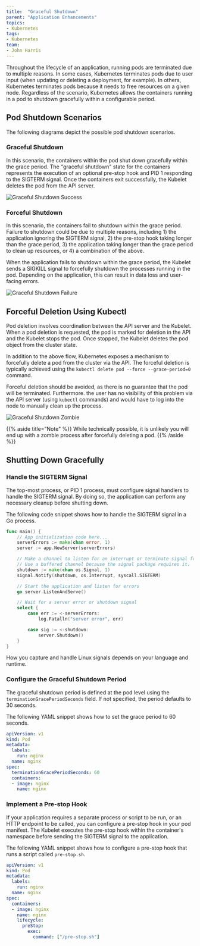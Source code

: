 ```yaml
---
title:  "Graceful Shutdown"
parent: "Application Enhancements"
topics:
- Kubernetes
tags:
- Kubernetes
team:
- John Harris
---
```


Throughout the lifecycle of an application, running pods are terminated due to
multiple reasons. In some cases, Kubernetes terminates pods due to user input
(when updating or deleting a deployment, for example). In others, Kubernetes
terminates pods because it needs to free resources on a given node. Regardless
of the scenario, Kubernetes allows the containers running in a pod to shutdown
gracefully within a configurable period.

## Pod Shutdown Scenarios

The following diagrams depict the possible pod shutdown scenarios.

### Graceful Shutdown

In this scenario, the containers within the pod shut down gracefully within the
grace period. The "graceful shutdown" state for the containers represents the
execution of an optional pre-stop hook and PID 1 responding to the SIGTERM
signal. Once the containers exit successfully, the Kubelet deletes the pod from
the API server.

![Graceful Shutdown Success](/images/guides/kubernetes/app-enhancements/diagrams/graceful_shutdown_success.png)

### Forceful Shutdown

In this scenario, the containers fail to shutdown within the grace period.
Failure to shutdown could be due to multiple reasons, including 1) the
application ignoring the SIGTERM signal, 2) the pre-stop hook taking longer than
the grace period, 3) the application taking longer than the grace period to
clean up resources, or 4) a combination of the above.

When the application fails to shutdown within the grace period, the Kubelet
sends a SIGKILL signal to forcefully shutdown the processes running in the pod.
Depending on the application, this can result in data loss and user-facing
errors.

![Graceful Shutdown Failure](/images/guides/kubernetes/app-enhancements/diagrams/graceful_shutdown_failure.png)

## Forceful Deletion Using Kubectl

Pod deletion involves coordination between the API server and the Kubelet. When
a pod deletion is requested, the pod is marked for deletion in the API and the
Kubelet stops the pod. Once stopped, the Kubelet deletes the pod object from the
cluster state.

In addition to the above flow, Kubernetes exposes a mechanism to forcefully
delete a pod from the cluster via the API. The forceful deletion is typically
achieved using the `kubectl delete pod --force --grace-period=0` command.

Forceful deletion should be avoided, as there is no guarantee that the pod will
be terminated. Furthermore. the user has no visibility of this problem via the
API server (using `kubectl` commands) and would have to log into the node to
manually clean up the process.

![Graceful Shutdown Zombie](/images/guides/kubernetes/app-enhancements/diagrams/graceful_shutdown_zombie.png)

{{% aside title="Note" %}}
While technically possible, it is unlikely you will end up with a zombie process
after forcefully deleting a pod.
{{% /aside %}}

## Shutting Down Gracefully

### Handle the SIGTERM Signal

The top-most process, or PID 1 process, must configure signal handlers to handle
the SIGTERM signal. By doing so, the application can perform any necessary
cleanup before shutting down.

The following code snippet shows how to handle the SIGTERM signal in a Go process.

```go
func main() {
    // App initialization code here...
    serverErrors := make(chan error, 1)
    server := app.NewServer(serverErrors)

    // Make a channel to listen for an interrupt or terminate signal from the OS.
    // Use a buffered channel because the signal package requires it.
    shutdown := make(chan os.Signal, 1)
    signal.Notify(shutdown, os.Interrupt, syscall.SIGTERM)

    // Start the application and listen for errors
    go server.ListenAndServe()

    // Wait for a server error or shutdown signal
    select {
        case err := <-serverErrors:
            log.Fatalln("server error", err)

        case sig := <-shutdown:
            server.Shutdown()
    }
}
```

How you capture and handle Linux signals depends on your language and runtime.

### Configure the Graceful Shutdown Period

The graceful shutdown period is defined at the pod level using the
`terminationGracePeriodSeconds` field. If not specified, the period defaults to
30 seconds.

The following YAML snippet shows how to set the grace period to 60 seconds.

```yaml
apiVersion: v1
kind: Pod
metadata:
  labels:
    run: nginx
  name: nginx
spec:
  terminationGracePeriodSeconds: 60
  containers:
  - image: nginx
    name: nginx
```

### Implement a Pre-stop Hook

If your application requires a separate process or script to be run, or an HTTP
endpoint to be called, you can configure a pre-stop hook in your pod manifest.
The Kubelet executes the pre-stop hook within the container's namespace before
sending the SIGTERM signal to the application.

The following YAML snippet shows how to configure a pre-stop hook that runs a
script called `pre-stop.sh`.

```yaml
apiVersion: v1
kind: Pod
metadata:
  labels:
    run: nginx
  name: nginx
spec:
  containers:
  - image: nginx
    name: nginx
    lifecycle:
      preStop:
        exec:
          command: ["/pre-stop.sh"]
```

